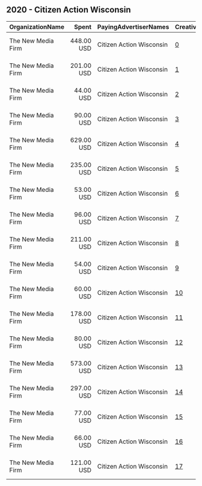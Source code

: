 ## 2020 - Citizen Action Wisconsin 
|OrganizationName|Spent|PayingAdvertiserNames|CreativeUrls|Impressions|Genders|AgeBrackets|CountryCodes|BillingAddresses|CandidateBallotInformation|
|:---|---:|:---|:---|---:|:---|:---|:---|:---|:---|
|The New Media Firm|448.00 USD|Citizen Action Wisconsin|[0](https://www.snap.com/political-ads/asset/27c44c68449dc384c70ee1d79f0351753ec227cc0dd9c66a473895ce1547bfc0?mediaType=mp4)|86,189||18+|united states|"1730 Rhode Island Ave, NW Ste 213,Washington,20036,US"|Citizen Action Wisconsin|
|The New Media Firm|201.00 USD|Citizen Action Wisconsin|[1](https://www.snap.com/political-ads/asset/3ab1186fa50f9c065bedfabad45df7c2aa0b65ce81b1de5b91c1e343b813dfb6?mediaType=mp4)|29,265||18+|united states|"1730 Rhode Island Ave, NW Ste 213,Washington,20036,US"|Citizen Action Wisconsin|
|The New Media Firm|44.00 USD|Citizen Action Wisconsin|[2](https://www.snap.com/political-ads/asset/3ab1186fa50f9c065bedfabad45df7c2aa0b65ce81b1de5b91c1e343b813dfb6?mediaType=mp4)|4,873||18+|united states|"1730 Rhode Island Ave, NW Ste 213,Washington,20036,US"|Citizen Action Wisconsin|
|The New Media Firm|90.00 USD|Citizen Action Wisconsin|[3](https://www.snap.com/political-ads/asset/3ab1186fa50f9c065bedfabad45df7c2aa0b65ce81b1de5b91c1e343b813dfb6?mediaType=mp4)|12,417||18+|united states|"1730 Rhode Island Ave, NW Ste 213,Washington,20036,US"|Citizen Action Wisconsin|
|The New Media Firm|629.00 USD|Citizen Action Wisconsin|[4](https://www.snap.com/political-ads/asset/27c44c68449dc384c70ee1d79f0351753ec227cc0dd9c66a473895ce1547bfc0?mediaType=mp4)|166,142||18+|united states|"1730 Rhode Island Ave, NW Ste 213,Washington,20036,US"|Citizen Action Wisconsin|
|The New Media Firm|235.00 USD|Citizen Action Wisconsin|[5](https://www.snap.com/political-ads/asset/27c44c68449dc384c70ee1d79f0351753ec227cc0dd9c66a473895ce1547bfc0?mediaType=mp4)|57,175||18+|united states|"1730 Rhode Island Ave, NW Ste 213,Washington,20036,US"|Citizen Action Wisconsin|
|The New Media Firm|53.00 USD|Citizen Action Wisconsin|[6](https://www.snap.com/political-ads/asset/a58583da8d753e7dee33f1fa01ef427823dc6b7a66816f87e272d9227a3e9f54?mediaType=mp4)|5,678||18+|united states|"1730 Rhode Island Ave, NW Ste 213,Washington,20036,US"|Citizen Action Wisconsin|
|The New Media Firm|96.00 USD|Citizen Action Wisconsin|[7](https://www.snap.com/political-ads/asset/a58583da8d753e7dee33f1fa01ef427823dc6b7a66816f87e272d9227a3e9f54?mediaType=mp4)|12,104||18+|united states|"1730 Rhode Island Ave, NW Ste 213,Washington,20036,US"|Citizen Action Wisconsin|
|The New Media Firm|211.00 USD|Citizen Action Wisconsin|[8](https://www.snap.com/political-ads/asset/3ab1186fa50f9c065bedfabad45df7c2aa0b65ce81b1de5b91c1e343b813dfb6?mediaType=mp4)|31,433||18+|united states|"1730 Rhode Island Ave, NW Ste 213,Washington,20036,US"|Citizen Action Wisconsin|
|The New Media Firm|54.00 USD|Citizen Action Wisconsin|[9](https://www.snap.com/political-ads/asset/a58583da8d753e7dee33f1fa01ef427823dc6b7a66816f87e272d9227a3e9f54?mediaType=mp4)|7,540||18+|united states|"1730 Rhode Island Ave, NW Ste 213,Washington,20036,US"|Citizen Action Wisconsin|
|The New Media Firm|60.00 USD|Citizen Action Wisconsin|[10](https://www.snap.com/political-ads/asset/a58583da8d753e7dee33f1fa01ef427823dc6b7a66816f87e272d9227a3e9f54?mediaType=mp4)|8,885||18+|united states|"1730 Rhode Island Ave, NW Ste 213,Washington,20036,US"|Citizen Action Wisconsin|
|The New Media Firm|178.00 USD|Citizen Action Wisconsin|[11](https://www.snap.com/political-ads/asset/27c44c68449dc384c70ee1d79f0351753ec227cc0dd9c66a473895ce1547bfc0?mediaType=mp4)|28,742||18+|united states|"1730 Rhode Island Ave, NW Ste 213,Washington,20036,US"|Citizen Action Wisconsin|
|The New Media Firm|80.00 USD|Citizen Action Wisconsin|[12](https://www.snap.com/political-ads/asset/3ab1186fa50f9c065bedfabad45df7c2aa0b65ce81b1de5b91c1e343b813dfb6?mediaType=mp4)|11,369||18+|united states|"1730 Rhode Island Ave, NW Ste 213,Washington,20036,US"|Citizen Action Wisconsin|
|The New Media Firm|573.00 USD|Citizen Action Wisconsin|[13](https://www.snap.com/political-ads/asset/27c44c68449dc384c70ee1d79f0351753ec227cc0dd9c66a473895ce1547bfc0?mediaType=mp4)|133,662||18+|united states|"1730 Rhode Island Ave, NW Ste 213,Washington,20036,US"|Citizen Action Wisconsin|
|The New Media Firm|297.00 USD|Citizen Action Wisconsin|[14](https://www.snap.com/political-ads/asset/27c44c68449dc384c70ee1d79f0351753ec227cc0dd9c66a473895ce1547bfc0?mediaType=mp4)|54,663||18+|united states|"1730 Rhode Island Ave, NW Ste 213,Washington,20036,US"|Citizen Action Wisconsin|
|The New Media Firm|77.00 USD|Citizen Action Wisconsin|[15](https://www.snap.com/political-ads/asset/a58583da8d753e7dee33f1fa01ef427823dc6b7a66816f87e272d9227a3e9f54?mediaType=mp4)|10,846||18+|united states|"1730 Rhode Island Ave, NW Ste 213,Washington,20036,US"|Citizen Action Wisconsin|
|The New Media Firm|66.00 USD|Citizen Action Wisconsin|[16](https://www.snap.com/political-ads/asset/3ab1186fa50f9c065bedfabad45df7c2aa0b65ce81b1de5b91c1e343b813dfb6?mediaType=mp4)|9,225||18+|united states|"1730 Rhode Island Ave, NW Ste 213,Washington,20036,US"|Citizen Action Wisconsin|
|The New Media Firm|121.00 USD|Citizen Action Wisconsin|[17](https://www.snap.com/political-ads/asset/a58583da8d753e7dee33f1fa01ef427823dc6b7a66816f87e272d9227a3e9f54?mediaType=mp4)|18,130||18+|united states|"1730 Rhode Island Ave, NW Ste 213,Washington,20036,US"|Citizen Action Wisconsin|
